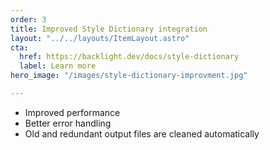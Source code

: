 ```yaml
---
order: 3
title: Improved Style Dictionary integration
layout: "../../layouts/ItemLayout.astro"
cta:
  href: https://backlight.dev/docs/style-dictionary
  label: Learn more
hero_image: "/images/style-dictionary-improvment.jpg"

---
```

* Improved performance
* Better error handling
* Old and redundant output files are cleaned automatically